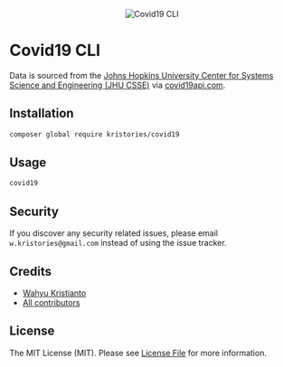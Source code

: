 <p align="center">
    <img alt="Covid19 CLI" src="https://i.imgur.com/B8w7cK9.png"/>
</p>

# Covid19 CLI

Data is sourced from the [Johns Hopkins University Center for Systems Science and Engineering (JHU CSSE)](https://github.com/CSSEGISandData/COVID-19) via [covid19api.com](https://covid19api.com).

## Installation

```bash
composer global require kristories/covid19
```

## Usage

```bash
covid19
```

## Security

If you discover any security related issues, please email `w.kristories@gmail.com` instead of using the issue tracker.

## Credits

- [Wahyu Kristianto](https://github.com/kristories)
- [All contributors](https://github.com/kristories/covid19/graphs/contributors)

## License

The MIT License (MIT). Please see [License File](LICENSE.md) for more information.

